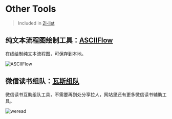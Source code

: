# Other Tools

> Included in [2l-list](https://github.com/waringhu/2l-list)

## 纯文本流程图绘制工具：[ASCIIFlow](https://asciiflow.cn/)

在线绘制纯文本流程图，可保存到本地。

![ASCIIFlow](https://cdn.jsdelivr.net/gh/waringhu/simp-CDN/2l-list/other-tool/ASCIIFlow.png)

## 微信读书组队：[瓦斯组队](https://weread.qnmlgb.tech/)

微信读书互助组队工具，不需要再到处分享拉人，网站里还有更多微信读书辅助工具。

![weread](https://cdn.jsdelivr.net/gh/waringhu/simp-CDN/2l-list/other-tool/weread.png)

